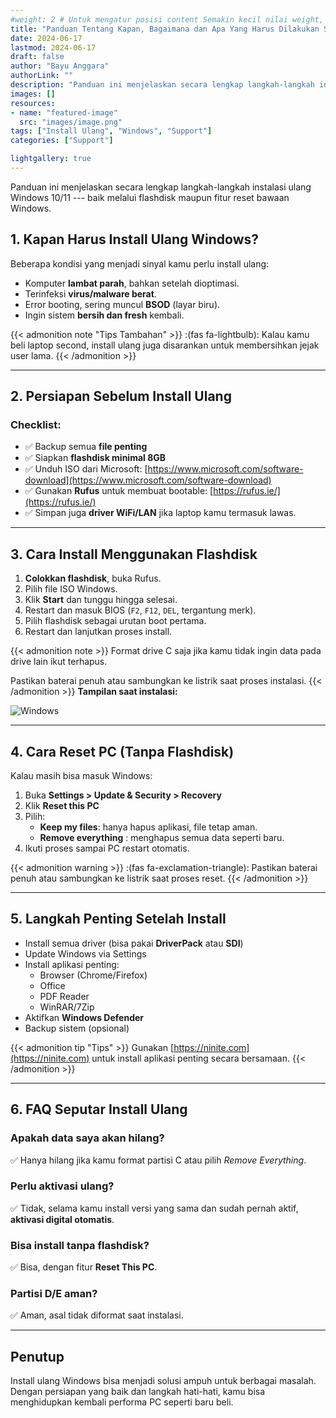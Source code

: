 ```yaml
---
#weight: 2 # Untuk mengatur posisi content Semakin kecil nilai weight, maka semakin atas/awal dia ditampilkan.
title: "Panduan Tentang Kapan, Bagaimana dan Apa Yang Harus Dilakukan Saat Install Ulang Windows 10 atau 11"
date: 2024-06-17
lastmod: 2024-06-17
draft: false
author: "Bayu Anggara"
authorLink: ""
description: "Panduan ini menjelaskan secara lengkap langkah-langkah instalasi ulang Windows 10/11 --- baik melalui flashdisk maupun fitur reset bawaan Windows."
images: []
resources:
- name: "featured-image"
  src: "images/image.png"
tags: ["Install Ulang", "Windows", "Support"]
categories: ["Support"]

lightgallery: true
---
```


<!--more-->

Panduan ini menjelaskan secara lengkap langkah-langkah instalasi ulang Windows 10/11 --- baik melalui flashdisk maupun fitur reset bawaan Windows.

## 1. Kapan Harus Install Ulang Windows?

Beberapa kondisi yang menjadi sinyal kamu perlu install ulang:

- Komputer **lambat parah**, bahkan setelah dioptimasi.
- Terinfeksi **virus/malware berat**.
- Error booting, sering muncul **BSOD** (layar biru).
- Ingin sistem **bersih dan fresh** kembali.

{{< admonition note "Tips Tambahan" >}}
:(fas fa-lightbulb): Kalau kamu beli laptop second, install ulang juga disarankan untuk membersihkan jejak user lama.
{{< /admonition >}}

---

## 2. Persiapan Sebelum Install Ulang

### Checklist:

- ✅ Backup semua **file penting**
- ✅ Siapkan **flashdisk minimal 8GB**
- ✅ Unduh ISO dari Microsoft: [https://www.microsoft.com/software-download](https://www.microsoft.com/software-download)
- ✅ Gunakan **Rufus** untuk membuat bootable: [https://rufus.ie/](https://rufus.ie/)
- ✅ Simpan juga **driver WiFi/LAN** jika laptop kamu termasuk lawas.

---

## 3. Cara Install Menggunakan Flashdisk

1. **Colokkan flashdisk**, buka Rufus.
2. Pilih file ISO Windows.
3. Klik **Start** dan tunggu hingga selesai.
4. Restart dan masuk BIOS (`F2`, `F12`, `DEL`, tergantung merk).
5. Pilih flashdisk sebagai urutan boot pertama.
6. Restart dan lanjutkan proses install.

{{< admonition note >}}
 Format drive C saja jika kamu tidak ingin data pada drive lain ikut terhapus.

 Pastikan baterai penuh atau sambungkan ke listrik saat proses instalasi.
{{< /admonition >}}
**Tampilan saat instalasi:**

![Windows](/images/windows-setup.png "Windows Setup")

---

## 4. Cara Reset PC (Tanpa Flashdisk)

Kalau masih bisa masuk Windows:

1. Buka **Settings > Update & Security > Recovery**
2. Klik **Reset this PC**
3. Pilih:
   - **Keep my files**: hanya hapus aplikasi, file tetap aman.
   - **Remove everything** : menghapus semua data seperti baru.
4. Ikuti proses sampai PC restart otomatis.

{{< admonition warning >}}
:(fas fa-exclamation-triangle): Pastikan baterai penuh atau sambungkan ke listrik saat proses reset.
{{< /admonition >}}

---

## 5. Langkah Penting Setelah Install

- Install semua driver (bisa pakai **DriverPack** atau **SDI**)
- Update Windows via Settings
- Install aplikasi penting:
  - Browser (Chrome/Firefox)
  - Office
  - PDF Reader
  - WinRAR/7Zip
- Aktifkan **Windows Defender**
- Backup sistem (opsional)

{{< admonition tip "Tips" >}}
Gunakan [https://ninite.com](https://ninite.com) untuk install aplikasi penting secara bersamaan.
{{< /admonition >}}

---

## 6. FAQ Seputar Install Ulang

### Apakah data saya akan hilang?
✅ Hanya hilang jika kamu format partisi C atau pilih *Remove Everything*.

### Perlu aktivasi ulang?
✅ Tidak, selama kamu install versi yang sama dan sudah pernah aktif, **aktivasi digital otomatis**.

### Bisa install tanpa flashdisk?
✅ Bisa, dengan fitur **Reset This PC**.

### Partisi D/E aman?
✅ Aman, asal tidak diformat saat instalasi.

---

## Penutup

Install ulang Windows bisa menjadi solusi ampuh untuk berbagai masalah. Dengan persiapan yang baik dan langkah hati-hati, kamu bisa menghidupkan kembali performa PC seperti baru beli.
